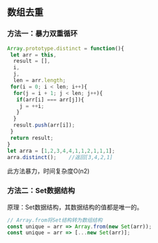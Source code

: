 ## 数组去重

### 方法一：暴力双重循环
```js
Array.prototype.distinct = function(){
 let arr = this,
  result = [],
  i,
  j,
  len = arr.length;
 for(i = 0; i < len; i++){
  for(j = i + 1; j < len; j++){
   if(arr[i] === arr[j]){
    j = ++i;
   }
  }
  result.push(arr[i]);
 }
 return result;
}
let arra = [1,2,3,4,4,1,1,2,1,1,1];
arra.distinct();    //返回[3,4,2,1]
```

此方法暴力，时间复杂度O(n2)

### 方法二：Set数据结构

原理：Set数据结构，其数据结构的值都是唯一的。

```js
// Array.from将Set结构转为数组结构
const unique = arr => Array.from(new Set(arr));
const unique = arr => [...new Set(arr)];
```